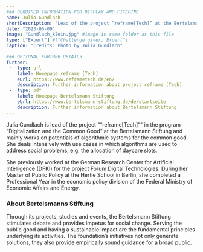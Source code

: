 ```yaml
---
### REQUIRED INFORMATION FOR DISPLAY AND FITERING
name: Julia Gundlach
shortDescription: "Lead of the project “reframe[Tech]” at the Bertelsmann Stiftung"
date: "2023-06-09"
image: "Gundlach_klein.jpg" #image in same folder as this file
type: ["Expert"] #["Challenge giver, Expert"]
caption: "Credits: Photo by Julia Gundlach"

### OPTIONAL FURTHER DETAILS
further:
 -  type: url
    label: Homepage reframe [Tech] 
    eUrl: https://www.reframetech.de/en/
    description: Further information about project reframe [Tech]
 -  type: pdf
    label: Homepage Bertelsmann Stiftung
    eUrl: https://www.bertelsmann-stiftung.de/de/startseite
    description: Further information about Bertelsmann Stiftung
---
```


Julia Gundlach is lead of the project "“reframe[Tech]”" in the program “Digitalization and the Common Good” at the Bertelsmann Stiftung and mainly works on potentials of algorithmic systems for the common good. She deals intensively with use cases in which algorithms are used to address social problems, e.g. the allocation of daycare slots.

She previously worked at the German Research Center for Artificial Intelligence (DFKI) for the project Forum Digital Technologies. During her Master of Public Policy at the Hertie School in Berlin, she completed a Professional Year in the economic policy division of the Federal Ministry of Economic Affairs and Energy.

### About Bertelsmanns Stiftung

Through its projects, studies and events, the Bertelsmann Stiftung stimulates debate and provides impetus for social change. Serving the public good and having a sustainable impact are the fundamental principles underlying its activities. The foundation’s initiatives not only generate solutions, they also provide empirically sound guidance for a broad public.